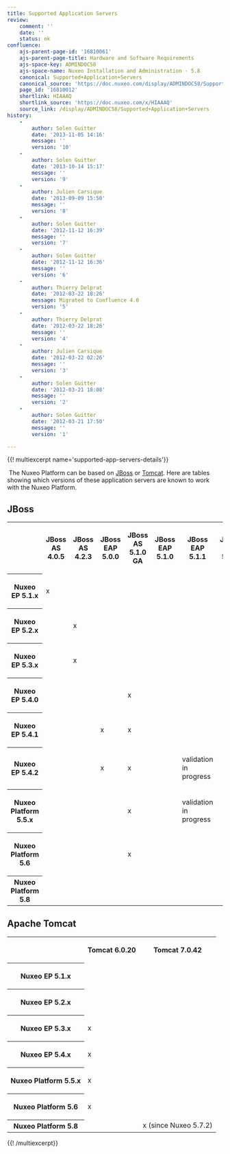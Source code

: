 ```yaml
---
title: Supported Application Servers
review:
    comment: ''
    date: ''
    status: ok
confluence:
    ajs-parent-page-id: '16810061'
    ajs-parent-page-title: Hardware and Software Requirements
    ajs-space-key: ADMINDOC58
    ajs-space-name: Nuxeo Installation and Administration - 5.8
    canonical: Supported+Application+Servers
    canonical_source: 'https://doc.nuxeo.com/display/ADMINDOC58/Supported+Application+Servers'
    page_id: '16810012'
    shortlink: HIAAAQ
    shortlink_source: 'https://doc.nuxeo.com/x/HIAAAQ'
    source_link: /display/ADMINDOC58/Supported+Application+Servers
history:
    - 
        author: Solen Guitter
        date: '2013-11-05 14:16'
        message: ''
        version: '10'
    - 
        author: Solen Guitter
        date: '2013-10-14 15:17'
        message: ''
        version: '9'
    - 
        author: Julien Carsique
        date: '2013-09-09 15:50'
        message: ''
        version: '8'
    - 
        author: Solen Guitter
        date: '2012-11-12 16:39'
        message: ''
        version: '7'
    - 
        author: Solen Guitter
        date: '2012-11-12 16:36'
        message: ''
        version: '6'
    - 
        author: Thierry Delprat
        date: '2012-03-22 18:26'
        message: Migrated to Confluence 4.0
        version: '5'
    - 
        author: Thierry Delprat
        date: '2012-03-22 18:26'
        message: ''
        version: '4'
    - 
        author: Julien Carsique
        date: '2012-03-22 02:26'
        message: ''
        version: '3'
    - 
        author: Solen Guitter
        date: '2012-03-21 18:08'
        message: ''
        version: '2'
    - 
        author: Solen Guitter
        date: '2012-03-21 17:50'
        message: ''
        version: '1'

---
```

{{! multiexcerpt name='supported-app-servers-details'}}

&nbsp;The Nuxeo Platform can be based on [JBoss](http://www.jboss.org/jbossas/) or [Tomcat](http://tomcat.apache.org/). Here are tables showing which versions of these application servers are known to work with the Nuxeo Platform.

## JBoss

<table><tbody><tr><th colspan="1">

&nbsp;

</th><th colspan="1">

JBoss AS 4.0.5

</th><th colspan="1">

JBoss AS 4.2.3

</th><th colspan="1">

JBoss EAP 5.0.0

</th><th colspan="1">

JBoss AS 5.1.0 GA

</th><th colspan="1">

JBoss EAP 5.1.0

</th><th colspan="1">

JBoss EAP 5.1.1

</th><th colspan="1">

JBoss EAP 5.1.2

</th></tr><tr><th colspan="1">

Nuxeo EP 5.1.x

</th><td colspan="1">

x

</td><td colspan="1">

&nbsp;

</td><td colspan="1">

&nbsp;

</td><td colspan="1">

&nbsp;

</td><td colspan="1">

&nbsp;

</td><td colspan="1">

&nbsp;

</td><td colspan="1">

&nbsp;

</td></tr><tr><th colspan="1">

Nuxeo EP 5.2.x

</th><td colspan="1">

&nbsp;

</td><td colspan="1">

x

</td><td colspan="1">

&nbsp;

</td><td colspan="1">

&nbsp;

</td><td colspan="1">

&nbsp;

</td><td colspan="1">

&nbsp;

</td><td colspan="1">

&nbsp;

</td></tr><tr><th colspan="1">

Nuxeo EP 5.3.x

</th><td colspan="1">

&nbsp;

</td><td colspan="1">

x

</td><td colspan="1">

&nbsp;

</td><td colspan="1">

&nbsp;

</td><td colspan="1">

&nbsp;

</td><td colspan="1">

&nbsp;

</td><td colspan="1">

&nbsp;

</td></tr><tr><th colspan="1">

Nuxeo EP 5.4.0

</th><td colspan="1">

&nbsp;

</td><td colspan="1">

&nbsp;

</td><td colspan="1">

&nbsp;

</td><td colspan="1">

x

</td><td colspan="1">

&nbsp;

</td><td colspan="1">

&nbsp;

</td><td colspan="1">

&nbsp;

</td></tr><tr><th colspan="1">

Nuxeo EP 5.4.1

</th><td colspan="1">

&nbsp;

</td><td colspan="1">

&nbsp;

</td><td colspan="1">

x

</td><td colspan="1">

x

</td><td colspan="1">

&nbsp;

</td><td colspan="1">

&nbsp;

</td><td colspan="1">

&nbsp;

</td></tr><tr><th colspan="1">

Nuxeo EP 5.4.2

</th><td colspan="1">

&nbsp;

</td><td colspan="1">

&nbsp;

</td><td colspan="1">

x

</td><td colspan="1">

x

</td><td colspan="1">

&nbsp;

</td><td colspan="1">

validation in progress

</td><td colspan="1">

&nbsp;

</td></tr><tr><th colspan="1">

Nuxeo Platform 5.5.x

</th><td colspan="1">

&nbsp;

</td><td colspan="1">

&nbsp;

</td><td colspan="1">

&nbsp;

</td><td colspan="1">

x

</td><td colspan="1">

&nbsp;

</td><td colspan="1">

validation in progress

</td><td colspan="1">

&nbsp;

</td></tr><tr><th colspan="1">

Nuxeo Platform 5.6

</th><td colspan="1">

&nbsp;

</td><td colspan="1">

&nbsp;

</td><td colspan="1">

&nbsp;

</td><td colspan="1">

x

</td><td colspan="1">

&nbsp;

</td><td colspan="1">

&nbsp;

</td><td colspan="1">

&nbsp;

</td></tr><tr><th colspan="1">Nuxeo Platform 5.8</th><td colspan="1">&nbsp;</td><td colspan="1">&nbsp;</td><td colspan="1">&nbsp;</td><td colspan="1">&nbsp;</td><td colspan="1">&nbsp;</td><td colspan="1">&nbsp;</td><td colspan="1">&nbsp;</td></tr></tbody></table>

## Apache Tomcat

<table><tbody><tr><th colspan="1">

&nbsp;

</th><th colspan="1">

Tomcat 6.0.20

</th><th colspan="1">

Tomcat 7.0.42

</th></tr><tr><th colspan="1">

Nuxeo EP 5.1.x

</th><td colspan="1">

&nbsp;

</td><td colspan="1">

&nbsp;

</td></tr><tr><th colspan="1">

Nuxeo EP 5.2.x

</th><td colspan="1">

&nbsp;

</td><td colspan="1">

&nbsp;

</td></tr><tr><th colspan="1">

Nuxeo EP 5.3.x

</th><td colspan="1">

x

</td><td colspan="1">

&nbsp;

</td></tr><tr><th colspan="1">

Nuxeo EP 5.4.x

</th><td colspan="1">

x

</td><td colspan="1">

&nbsp;

</td></tr><tr><th colspan="1">

Nuxeo Platform 5.5.x

</th><td colspan="1">

x

</td><td colspan="1">

&nbsp;

</td></tr><tr><th colspan="1">

Nuxeo Platform 5.6

</th><td colspan="1">

x

</td><td colspan="1">

&nbsp;

</td></tr><tr><th colspan="1">Nuxeo Platform 5.8</th><td colspan="1">&nbsp;</td><td colspan="1">x (since Nuxeo 5.7.2)</td></tr></tbody></table>{{! /multiexcerpt}}